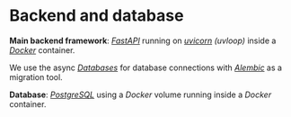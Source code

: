 # Backend and database


**Main backend framework**: *[FastAPI](https://github.com/tiangolo/fastapi)* running on *[uvicorn](https://github.com/encode/uvicorn) (uvloop)* inside a *[Docker](https://www.docker.com/)* container.

We use the async *[Databases](https://github.com/encode/databases)* for database connections with *[Alembic](https://github.com/sqlalchemy/alembic)* as a migration tool.

**Database**: *[PostgreSQL](https://www.postgresql.org/)* using a *Docker* volume running inside a *Docker* container.
